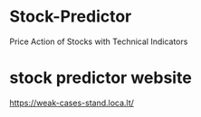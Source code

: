 # Stock-Predictor
Price Action of Stocks with Technical Indicators


# stock predictor website
https://weak-cases-stand.loca.lt/
